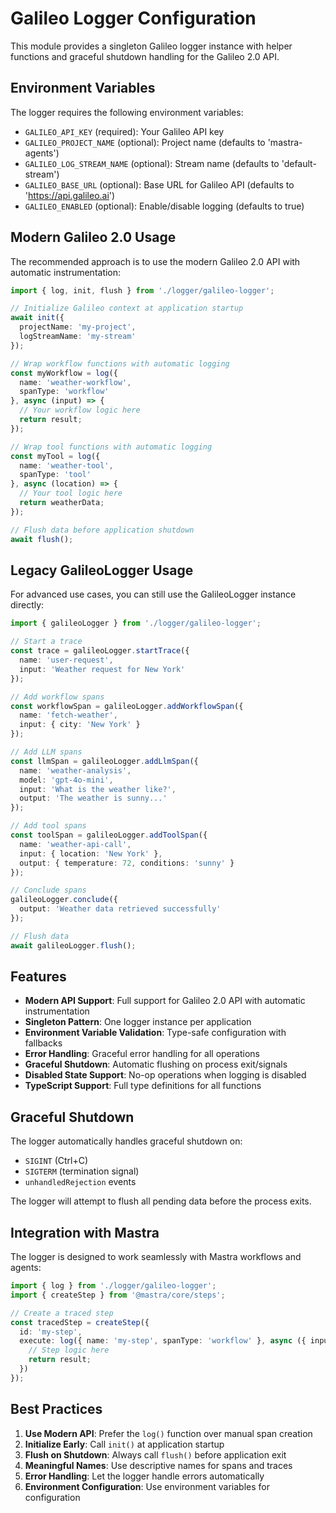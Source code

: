 # Galileo Logger Configuration

This module provides a singleton Galileo logger instance with helper functions and graceful shutdown handling for the Galileo 2.0 API.

## Environment Variables

The logger requires the following environment variables:

- `GALILEO_API_KEY` (required): Your Galileo API key
- `GALILEO_PROJECT_NAME` (optional): Project name (defaults to 'mastra-agents')
- `GALILEO_LOG_STREAM_NAME` (optional): Stream name (defaults to 'default-stream')
- `GALILEO_BASE_URL` (optional): Base URL for Galileo API (defaults to 'https://api.galileo.ai')
- `GALILEO_ENABLED` (optional): Enable/disable logging (defaults to true)

## Modern Galileo 2.0 Usage

The recommended approach is to use the modern Galileo 2.0 API with automatic instrumentation:

```typescript
import { log, init, flush } from './logger/galileo-logger';

// Initialize Galileo context at application startup
await init({
  projectName: 'my-project',
  logStreamName: 'my-stream'
});

// Wrap workflow functions with automatic logging
const myWorkflow = log({ 
  name: 'weather-workflow', 
  spanType: 'workflow' 
}, async (input) => {
  // Your workflow logic here
  return result;
});

// Wrap tool functions with automatic logging
const myTool = log({ 
  name: 'weather-tool', 
  spanType: 'tool' 
}, async (location) => {
  // Your tool logic here
  return weatherData;
});

// Flush data before application shutdown
await flush();
```

## Legacy GalileoLogger Usage

For advanced use cases, you can still use the GalileoLogger instance directly:

```typescript
import { galileoLogger } from './logger/galileo-logger';

// Start a trace
const trace = galileoLogger.startTrace({
  name: 'user-request',
  input: 'Weather request for New York'
});

// Add workflow spans
const workflowSpan = galileoLogger.addWorkflowSpan({
  name: 'fetch-weather',
  input: { city: 'New York' }
});

// Add LLM spans
const llmSpan = galileoLogger.addLlmSpan({
  name: 'weather-analysis',
  model: 'gpt-4o-mini',
  input: 'What is the weather like?',
  output: 'The weather is sunny...'
});

// Add tool spans
const toolSpan = galileoLogger.addToolSpan({
  name: 'weather-api-call',
  input: { location: 'New York' },
  output: { temperature: 72, conditions: 'sunny' }
});

// Conclude spans
galileoLogger.conclude({
  output: 'Weather data retrieved successfully'
});

// Flush data
await galileoLogger.flush();
```

## Features

- **Modern API Support**: Full support for Galileo 2.0 API with automatic instrumentation
- **Singleton Pattern**: One logger instance per application
- **Environment Variable Validation**: Type-safe configuration with fallbacks
- **Error Handling**: Graceful error handling for all operations
- **Graceful Shutdown**: Automatic flushing on process exit/signals
- **Disabled State Support**: No-op operations when logging is disabled
- **TypeScript Support**: Full type definitions for all functions

## Graceful Shutdown

The logger automatically handles graceful shutdown on:
- `SIGINT` (Ctrl+C)
- `SIGTERM` (termination signal)
- `unhandledRejection` events

The logger will attempt to flush all pending data before the process exits.

## Integration with Mastra

The logger is designed to work seamlessly with Mastra workflows and agents:

```typescript
import { log } from './logger/galileo-logger';
import { createStep } from '@mastra/core/steps';

// Create a traced step
const tracedStep = createStep({
  id: 'my-step',
  execute: log({ name: 'my-step', spanType: 'workflow' }, async ({ inputData }) => {
    // Step logic here
    return result;
  })
});
```

## Best Practices

1. **Use Modern API**: Prefer the `log()` function over manual span creation
2. **Initialize Early**: Call `init()` at application startup
3. **Flush on Shutdown**: Always call `flush()` before application exit
4. **Meaningful Names**: Use descriptive names for spans and traces
5. **Error Handling**: Let the logger handle errors automatically
6. **Environment Configuration**: Use environment variables for configuration
